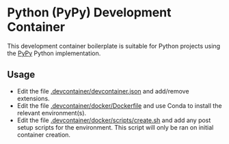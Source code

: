 # Python (PyPy) Development Container

This development container boilerplate is suitable for Python projects using the [PyPy](https://www.pypy.org/) Python implementation.

## Usage

- Edit the file [.devcontainer/devcontainer.json](.devcontainer/devcontainer.json) and add/remove extensions.
- Edit the file [.devcontainer/docker/Dockerfile](.devcontainer/docker/Dockerfile) and use Conda to install the relevant environment(s).
- Edit the file [.devcontainer/docker/scripts/create.sh](.devcontainer/docker/scripts/create.sh) and add any post setup scripts for the environment. This script will only be ran on initial container creation.
